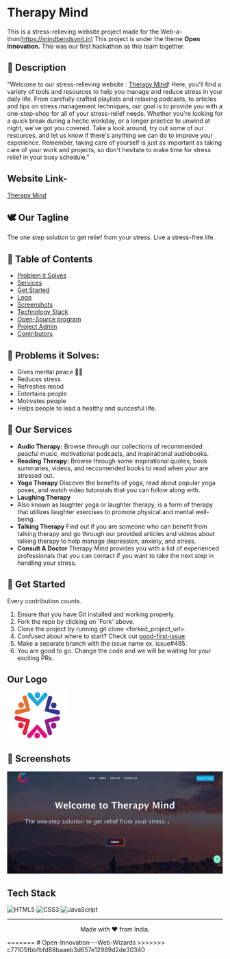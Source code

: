 # Therapy Mind

This is a stress-relieving website project made for the Web-a-thon(https://mindbendsvnit.in)
This project is under the theme **Open Innovation.**
This was our first hackathon as this team together.

## 📃 Description

"Welcome to our stress-relieving website : [Therapy Mind]([https://therapy-mind.vercel.app/](https://neem-sheth.github.io/Open-Innovation---Web-Wizards/))! Here, you'll find a variety of tools and resources to help you manage and reduce stress in your daily life. From carefully crafted playlists and relaxing podcasts, to articles and tips on stress management techniques, our goal is to provide you with a one-stop-shop for all of your stress-relief needs. Whether you're looking for a quick break during a hectic workday, or a longer practice to unwind at night, we've got you covered. Take a look around, try out some of our resources, and let us know if there's anything we can do to improve your experience. Remember, taking care of yourself is just as important as taking care of your work and projects, so don't hesitate to make time for stress relief in your busy schedule."

## Website Link-

<a href="https://therapy-mind.vercel.app/">Therapy Mind</a>

## 🕊 Our Tagline

The one step solution to get relief from your stress.
Live a stress-free life.

## 📝 Table of Contents

- [Problem it Solves](#problem_statement)
- [Services](#services)
- [Get Started](#getStarted)
- [Logo](#logo)
- [Screenshots](#screenshots)
- [Technology Stack](#tech_stack)
- [Open-Source program](#open_source_programs)
- [Project Admin](#admin)
- [Contributors](#contributors)

## 🔎 Problems it Solves: <a name = "problem_statement"></a>

- Gives mental peace 🧘‍♀️
- Reduces stress
- Refreshes mood
- Entertains people
- Motivates people
- Helps people to lead a healthy and succesful life.

## 💼 Our Services <a name = "services"></a>

- **Audio Therapy:**
  Browse through our collections of recommended peacful music, motivational podcasts, and inspirational audiobooks.
- **Reading Therapy:**
  Browse through some inspirational quotes, book summaries, videos, and reccomended books to read when your are stressed out.
- **Yoga Therapy**
  Discover the benefits of yoga, read about popular yoga poses, and watch video tutoroials that you can follow along with.
- **Laughing Therapy**
- Also known as laughter yoga or laughter therapy, is a form of therapy that utilizes laughter exercises to promote physical and mental well-being.
- **Talking Therapy**
  Find out if you are someone who can benefit from talking therapy and go through our provided articles and videos about talking therapy to help manage depression, anxiety, and stress.
- **Consult A Doctor**
  Therapy Mind provides you with a list of experienced professionals that you can contact if you want to take the next step in handling your stress.

## 🚀 Get Started <a name = "getStarted"></a>

Every contribution counts.

1. Ensure that you have Git installed and working properly.
2. Fork the repo by clicking on 'Fork' above.
3. Clone the project by running git clone <forked_project_url>.
4. Confused about where to start? Check out [good-first-issue](https://github.com/Neem-Sheth/Open-Innovation---Web-Wizards/).
5. Make a separate branch with the issue name ex. issue#485.
6. You are good to go. Change the code and we will be waiting for your exciting PRs.


## Our Logo <a name = "logo"></a>

<img src="./logo.png" width=140px height=110px alt="logo">

## 📸 Screenshots <a name = "screenshots"></a>

<img src="./Screenshot 2024-03-10 234805.png" alt="image">

## Tech Stack <a name = "tech_stack"></a>

<img alt="HTML5" src="https://img.shields.io/badge/html5-%23fca9ae.svg?style=for-the-badge&logo=html5&logoColor=140200"/>
<img alt="CSS3" src="https://img.shields.io/badge/css3-%23ffd2ce.svg?style=for-the-badge&logo=css3&logoColor=140200"/>
<img alt="JavaScript" src="https://img.shields.io/badge/javascript-%23e4626b.svg?style=for-the-badge&logo=javascript&logoColor=%23F7DF1E"/>




---

<p align="center">
  Made with ❤ from India.
</p>
=======
# Open-Innovation---Web-Wizards
>>>>>>> c77105fbbfbfd88baaeb3d657e12989d2de30340
